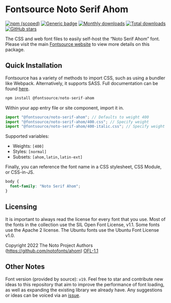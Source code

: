 # Fontsource Noto Serif Ahom

[![npm (scoped)](https://img.shields.io/npm/v/@fontsource/noto-serif-ahom?color=brightgreen)](https://www.npmjs.com/package/@fontsource/noto-serif-ahom) [![Generic badge](https://img.shields.io/badge/fontsource-passing-brightgreen)](https://github.com/fontsource/fontsource) [![Monthly downloads](https://badgen.net/npm/dm/@fontsource/noto-serif-ahom)](https://github.com/fontsource/fontsource) [![Total downloads](https://badgen.net/npm/dt/@fontsource/noto-serif-ahom)](https://github.com/fontsource/fontsource) [![GitHub stars](https://img.shields.io/github/stars/fontsource/fontsource.svg?style=social&label=Star)](https://github.com/fontsource/fontsource/stargazers)

The CSS and web font files to easily self-host the “Noto Serif Ahom” font. Please visit the main [Fontsource website](https://fontsource.org/fonts/noto-serif-ahom) to view more details on this package.

## Quick Installation

Fontsource has a variety of methods to import CSS, such as using a bundler like Webpack. Alternatively, it supports SASS. Full documentation can be found [here](https://fontsource.org/docs/getting-started/introduction).

```javascript
npm install @fontsource/noto-serif-ahom
```

Within your app entry file or site component, import it in.

```javascript
import "@fontsource/noto-serif-ahom"; // Defaults to weight 400
import "@fontsource/noto-serif-ahom/400.css"; // Specify weight
import "@fontsource/noto-serif-ahom/400-italic.css"; // Specify weight and style

```

Supported variables:
- Weights: `[400]`
- Styles: `[normal]`
- Subsets: `[ahom,latin,latin-ext]`

Finally, you can reference the font name in a CSS stylesheet, CSS Module, or CSS-in-JS.

```css
body {
  font-family: "Noto Serif Ahom";
}
```

## Licensing
It is important to always read the license for every font that you use.
Most of the fonts in the collection use the SIL Open Font License, v1.1. Some fonts use the Apache 2 license. The Ubuntu fonts use the Ubuntu Font License v1.0.

Copyright 2022 The Noto Project Authors (https://github.com/notofonts/ahom)
[OFL-1.1](http://scripts.sil.org/OFL)

## Other Notes
Font version (provided by source): `v19`.
Feel free to star and contribute new ideas to this repository that aim to improve the performance of font loading, as well as expanding the existing library we already have. Any suggestions or ideas can be voiced via an [issue](https://github.com/fontsource/fontsource/issues).